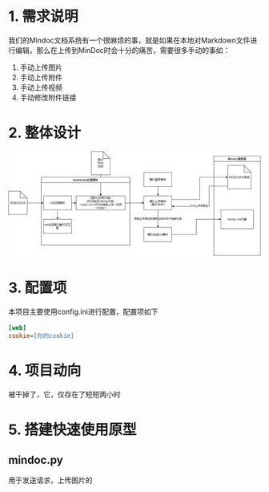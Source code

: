 # 1. 需求说明
我们的Mindoc文档系统有一个很麻烦的事，就是如果在本地对Markdown文件进行编辑，那么在上传到MinDoc时会十分的痛苦，需要很多手动的事如：
1. 手动上传图片
2. 手动上传附件
3. 手动上传视频
4. 手动修改附件链接

# 2. 整体设计
![图片](./README.assets/all_design.drawio.png)

# 3. 配置项
本项目主要使用config.ini进行配置，配置项如下
```ini
[web]
cookie=[你的cookie]
```

# 4. 项目动向
被干掉了，它，仅存在了短短两小时

# 5. 搭建快速使用原型
## mindoc.py
用于发送请求，上传图片的
